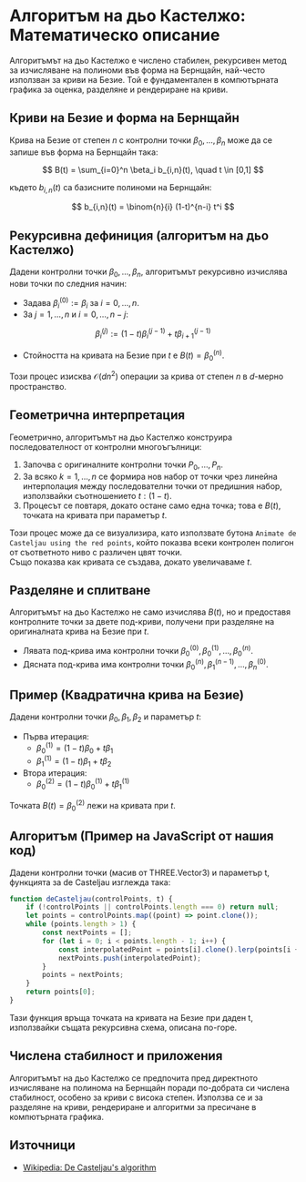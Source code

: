 # Алгоритъм на дьо Кастелжо: Математическо описание

Алгоритъмът на дьо Кастелжо е числено стабилен, рекурсивен метод за изчисляване на полиноми във форма на Бернщайн, най-често използван за криви на Безие. Той е фундаментален в компютърната графика за оценка, разделяне и рендериране на криви.

## Криви на Безие и форма на Бернщайн
Крива на Безие от степен $n$ с контролни точки $\beta_0, \ldots, \beta_n$ може да се запише във форма на Бернщайн така:

$$
B(t) = \sum_{i=0}^n \beta_i b_{i,n}(t), \quad t \in [0,1]
$$

където $b_{i,n}(t)$ са базисните полиноми на Бернщайн:

$$
b_{i,n}(t) = \binom{n}{i} (1-t)^{n-i} t^i
$$

## Рекурсивна дефиниция (алгоритъм на дьо Кастелжо)
Дадени контролни точки $\beta_0, \ldots, \beta_n$, алгоритъмът рекурсивно изчислява нови точки по следния начин:

- Задава $\beta_i^{(0)} := \beta_i$ за $i = 0, \ldots, n$.
- За $j = 1, \ldots, n$ и $i = 0, \ldots, n-j$:

$$
\beta_i^{(j)} := (1-t) \beta_i^{(j-1)} + t \beta_{i+1}^{(j-1)}
$$

- Стойността на кривата на Безие при $t$ е $B(t) = \beta_0^{(n)}$.

Този процес изисква $\mathcal{O}(d n^2)$ операции за крива от степен $n$ в $d$-мерно пространство.

## Геометрична интерпретация
Геометрично, алгоритъмът на дьо Кастелжо конструира последователност от контролни многоъгълници:

1. Започва с оригиналните контролни точки $P_0, \ldots, P_n$.
2. За всяко $k = 1, \ldots, n$ се формира нов набор от точки чрез линейна интерполация между последователни точки от предишния набор, използвайки съотношението $t : (1-t)$.
3. Процесът се повтаря, докато остане само една точка; това е $B(t)$, точката на кривата при параметър $t$.

Този процес може да се визуализира, като използвате бутона `Animate de Casteljau using the red points`, който показва всеки контролен полигон от съответното ниво с различен цвят точки. <br>
Също показва как кривата се създава, докато увеличаваме $t$.

## Разделяне и сплитване
Алгоритъмът на дьо Кастелжо не само изчислява $B(t)$, но и предоставя контролните точки за двете под-криви, получени при разделяне на оригиналната крива на Безие при $t$.

- Лявата под-крива има контролни точки $\beta_0^{(0)}, \beta_0^{(1)}, \ldots, \beta_0^{(n)}$.
- Дясната под-крива има контролни точки $\beta_0^{(n)}, \beta_1^{(n-1)}, \ldots, \beta_n^{(0)}$.

## Пример (Квадратична крива на Безие)
Дадени контролни точки $\beta_0, \beta_1, \beta_2$ и параметър $t$:

- Първа итерация:
  - $\beta_0^{(1)} = (1-t)\beta_0 + t\beta_1$
  - $\beta_1^{(1)} = (1-t)\beta_1 + t\beta_2$
- Втора итерация:
  - $\beta_0^{(2)} = (1-t)\beta_0^{(1)} + t\beta_1^{(1)}$

Точката $B(t) = \beta_0^{(2)}$ лежи на кривата при $t$.

## Алгоритъм (Пример на JavaScript от нашия код)
Дадени контролни точки (масив от THREE.Vector3) и параметър t, функцията за de Casteljau изглежда така:

```js
function deCasteljau(controlPoints, t) {
    if (!controlPoints || controlPoints.length === 0) return null;
    let points = controlPoints.map((point) => point.clone());
    while (points.length > 1) {
        const nextPoints = [];
        for (let i = 0; i < points.length - 1; i++) {
            const interpolatedPoint = points[i].clone().lerp(points[i + 1], t);
            nextPoints.push(interpolatedPoint);
        }
        points = nextPoints;
    }
    return points[0];
}
```

Тази функция връща точката на кривата на Безие при даден t, използвайки същата рекурсивна схема, описана по-горе.

## Числена стабилност и приложения
Алгоритъмът на дьо Кастелжо се предпочита пред директното изчисляване на полинома на Бернщайн поради по-добрата си числена стабилност, особено за криви с висока степен. Използва се и за разделяне на криви, рендериране и алгоритми за пресичане в компютърната графика.

## Източници
- [Wikipedia: De Casteljau's algorithm](https://en.wikipedia.org/wiki/De_Casteljau%27s_algorithm)
